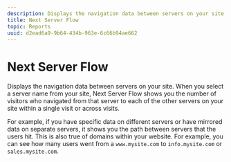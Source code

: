 ```yaml
---
description: Displays the navigation data between servers on your site. When you select a server name from your site, Next Server Flow shows you the number of visitors who navigated from that server to each of the other servers on your site within a single visit or across visits.
title: Next Server Flow
topic: Reports
uuid: d2ead6a9-9b64-434b-963e-6c66b94ae662
---
```


# Next Server Flow

Displays the navigation data between servers on your site. When you select a server name from your site, Next Server Flow shows you the number of visitors who navigated from that server to each of the other servers on your site within a single visit or across visits.

 For example, if you have specific data on different servers or have mirrored data on separate servers, it shows you the path between servers that the users hit. This is also true of domains within your website. For example, you can see how many users went from a `www.mysite.com` to `info.mysite.com` or `sales.mysite.com`.
